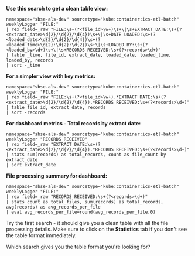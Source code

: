 
**Use this search to get a clean table view:**

```
namespace="sbse-als-dev" sourcetype="kube:container:ics-etl-batch" weeklyLogger "FILE:" 
| rex field=_raw "FILE:\s+(?<file_id>\w+)\s+\|\s+EXTRACT DATE:\s+(?<extract_date>\d{2}/\d{2}/\d{4})\s+\|\s+DATE LOADED:\s+(?<loaded_date>\d{2}/\d{2}/\d{4})\s+(?<loaded_time>\d{2}:\d{2}:\d{2})\s+\|\s+LOADED BY:\s+(?<loaded_by>\d+)\s+\|\s+RECORDS RECEIVED:\s+(?<records>\d+)"
| table _time, file_id, extract_date, loaded_date, loaded_time, loaded_by, records
| sort -_time
```

**For a simpler view with key metrics:**

```
namespace="sbse-als-dev" sourcetype="kube:container:ics-etl-batch" weeklyLogger "FILE:" 
| rex field=_raw "FILE:\s+(?<file_id>\w+).*EXTRACT DATE:\s+(?<extract_date>\d{2}/\d{2}/\d{4}).*RECORDS RECEIVED:\s+(?<records>\d+)"
| table file_id, extract_date, records
| sort -records
```

**For dashboard metrics - Total records by extract date:**

```
namespace="sbse-als-dev" sourcetype="kube:container:ics-etl-batch" weeklyLogger "RECORDS RECEIVED" 
| rex field=_raw "EXTRACT DATE:\s+(?<extract_date>\d{2}/\d{2}/\d{4}).*RECORDS RECEIVED:\s+(?<records>\d+)"
| stats sum(records) as total_records, count as file_count by extract_date
| sort extract_date
```

**File processing summary for dashboard:**

```
namespace="sbse-als-dev" sourcetype="kube:container:ics-etl-batch" weeklyLogger "FILE:" 
| rex field=_raw "RECORDS RECEIVED:\s+(?<records>\d+)"
| stats count as total_files, sum(records) as total_records, avg(records) as avg_records_per_file
| eval avg_records_per_file=round(avg_records_per_file,0)
```

Try the first search - it should give you a clean table with all the file processing details. Make sure to click on the **Statistics** tab if you don't see the table format immediately.

Which search gives you the table format you're looking for?
